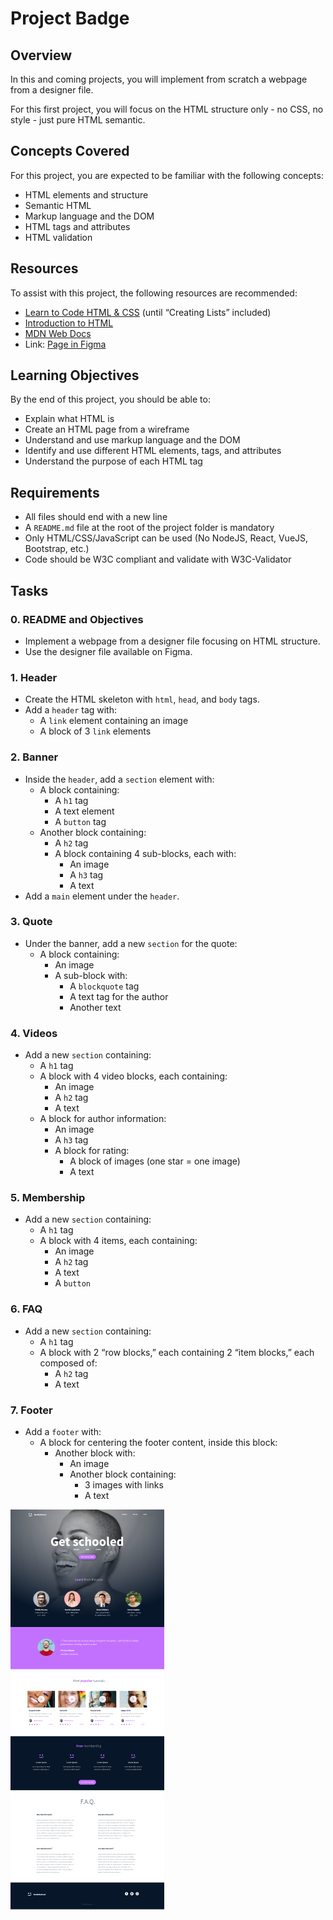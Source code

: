 # Project Badge

## Overview
In this and coming projects, you will implement from scratch a webpage from a designer file.

For this first project, you will focus on the HTML structure only - no CSS, no style - just pure HTML semantic.

## Concepts Covered
For this project, you are expected to be familiar with the following concepts:
- HTML elements and structure
- Semantic HTML
- Markup language and the DOM
- HTML tags and attributes
- HTML validation

## Resources
To assist with this project, the following resources are recommended:
- [Learn to Code HTML & CSS](https://learn.shayhowe.com/html-css/) (until “Creating Lists” included)
- [Introduction to HTML](https://developer.mozilla.org/en-US/docs/Web/HTML/Introduction)
- [MDN Web Docs](https://developer.mozilla.org/en-US/docs/Web)
-  Link: [Page in Figma ](https://www.figma.com/design/XrEAsu1vQj5fhVaNG38d2W/Homepage?node-id=0-1&t=BG8um8lk2Pw0QgRx-0)

## Learning Objectives
By the end of this project, you should be able to:
- Explain what HTML is
- Create an HTML page from a wireframe
- Understand and use markup language and the DOM
- Identify and use different HTML elements, tags, and attributes
- Understand the purpose of each HTML tag

## Requirements
- All files should end with a new line
- A `README.md` file at the root of the project folder is mandatory
- Only HTML/CSS/JavaScript can be used (No NodeJS, React, VueJS, Bootstrap, etc.)
- Code should be W3C compliant and validate with W3C-Validator

## Tasks

### 0. README and Objectives
- Implement a webpage from a designer file focusing on HTML structure.
- Use the designer file available on Figma.

### 1. Header
- Create the HTML skeleton with `html`, `head`, and `body` tags.
- Add a `header` tag with:
  - A `link` element containing an image
  - A block of 3 `link` elements

### 2. Banner
- Inside the `header`, add a `section` element with:
  - A block containing:
    - A `h1` tag
    - A text element
    - A `button` tag
  - Another block containing:
    - A `h2` tag
    - A block containing 4 sub-blocks, each with:
      - An image
      - A `h3` tag
      - A text
- Add a `main` element under the `header`.

### 3. Quote
- Under the banner, add a new `section` for the quote:
  - A block containing:
    - An image
    - A sub-block with:
      - A `blockquote` tag
      - A text tag for the author
      - Another text

### 4. Videos
- Add a new `section` containing:
  - A `h1` tag
  - A block with 4 video blocks, each containing:
    - An image
    - A `h2` tag
    - A text
  - A block for author information:
    - An image
    - A `h3` tag
    - A block for rating:
      - A block of images (one star = one image)
      - A text

### 5. Membership
- Add a new `section` containing:
  - A `h1` tag
  - A block with 4 items, each containing:
    - An image
    - A `h2` tag
    - A text
    - A `button`

### 6. FAQ
- Add a new `section` containing:
  - A `h1` tag
  - A block with 2 “row blocks,” each containing 2 “item blocks,” each composed of:
    - A `h2` tag
    - A text

### 7. Footer
- Add a `footer` with:
  - A block for centering the footer content, inside this block:
    - Another block with:
      - An image
      - Another block containing:
        - 3 images with links
        - A text


![alt text](overview.png)